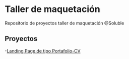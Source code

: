 # Taller de maquetación

Repositorio de proyectos taller de maquetación @Soluble

## Proyectos

-[Landing Page de tipo Portafolio-CV](https://iamsoluble.github.io/proyecto-taller-soluble/)
